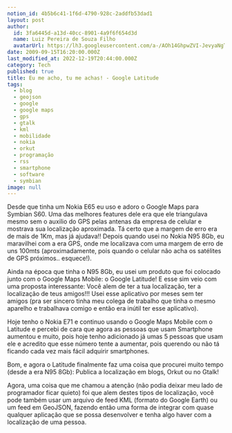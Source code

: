 ```yaml
---
notion_id: 4b5b6c41-1f6d-4790-928c-2addfb53dad1
layout: post
author:
  id: 3fa6445d-a13d-40cc-8901-4a9f6f654d3d
  name: Luiz Pereira de Souza Filho
  avatarUrl: https://lh3.googleusercontent.com/a-/AOh14GhpwZVI-JevyaNgTdlrOT6YN20cI6V9Kxtq38Ij8AQ=s100
date: 2009-09-15T16:20:00.000Z
last_modified_at: 2022-12-19T20:44:00.000Z
category: Tech
published: true
title: Eu me acho, tu me achas! - Google Latitude
tags:
  - blog
  - geojson
  - google
  - google maps
  - gps
  - gtalk
  - kml
  - mobilidade
  - nokia
  - orkut
  - programação
  - rss
  - smartphone
  - software
  - symbian
image: null
---
```


Desde que tinha um Nokia E65 eu uso e adoro o Google Maps para Symbian S60. Uma das melhores features dele era que ele triangulava mesmo sem o auxilio do GPS pelas antenas da empresa de celular e mostrava sua localização aproximada. Tá certo que a margem de erro era de mais de 1Km, mas já ajudava!! Depois quando usei no Nokia N95 8Gb, eu maravilhei com a era GPS, onde me localizava com uma margem de erro de uns 100mts (aproximadamente, pois quando o celular não acha os satélites de GPS próximos.. esquece!).

Ainda na época que tinha o N95 8Gb, eu usei um produto que foi colocado junto com o Google Maps Mobile: o Google Latitude! E esse sim veio com uma proposta interessante: Você alem de ter a tua localização, ter a localização de teus amigos!!! Usei esse aplicativo por meses sem ter amigos (pra ser sincero tinha meu colega de trabalho que tinha o mesmo aparelho e trabalhava comigo e então era inútil ter esse aplicativo).

Hoje tenho o Nokia E71 e continuo usando o Google Maps Mobile com o Latitude e percebi de cara que agora as pessoas que usam Smartphone aumentou e muito, pois hoje tenho adicionado já umas 5 pessoas que usam ele e acredito que esse número tente a aumentar, pois querendo ou não tá ficando cada vez mais fácil adquirir smartphones.

Bom, e agora o Latitude finalmente faz uma coisa que procurei muito tempo (desde a era N95 8Gb): Publica a localização em blogs, Orkut ou no Gtalk!

Agora, uma coisa que me chamou a atenção (não podia deixar meu lado de programador ficar quieto) foi que alem destes tipos de localização, você pode também usar um arquivo de feed KML (formato do Google Earth) ou um feed em GeoJSON, fazendo então uma forma de integrar com quase qualquer aplicação que se possa desenvolver e tenha algo haver com a localização de uma pessoa.

